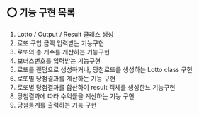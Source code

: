 ## ⭕️ 기능 구현 목록

1. Lotto / Output / Result 클래스 생성
2. 로또 구입 금액 입력받는 기능구현
3. 로또의 총 개수를 게산하는 기능구현
4. 보너스번호를 입력받는 기능구현
5. 로또를 랜덤으로 생성하거나, 당첨로또를 생성하는 Lotto class 구현
6. 로또별 당첨결과를 계산하는 기능 구현
7. 로또별 당첨결과를 합산하여 result 객체를 생성한느 기능구현
8. 당첨결과에 따라 수익률을 계산하는 기능 구현
9. 당첨통계를 출력하는 기능 구현

